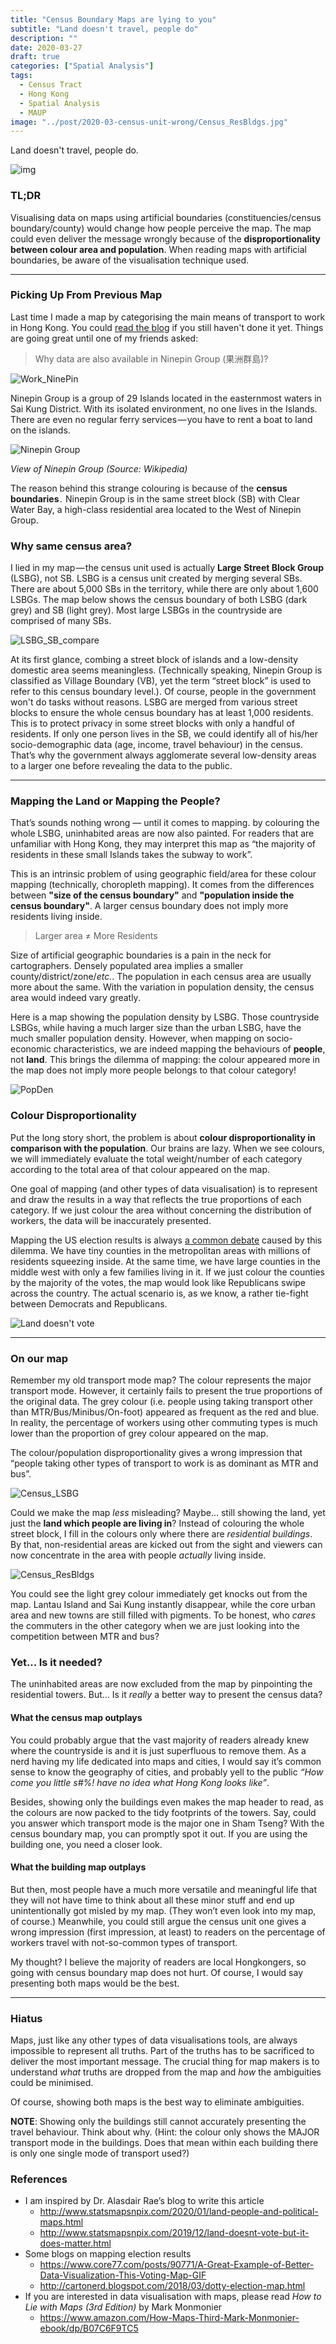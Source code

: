 ```yaml
---
title: "Census Boundary Maps are lying to you"
subtitle: "Land doesn't travel, people do"
description: ""
date: 2020-03-27
draft: true
categories: ["Spatial Analysis"]
tags:
  - Census Tract
  - Hong Kong
  - Spatial Analysis
  - MAUP
image: "../post/2020-03-census-unit-wrong/Census_ResBldgs.jpg"
---
```


Land doesn't travel, people do.

<!--more-->

![img](https://cdn-images-1.medium.com/max/1600/1*COXCAs4jr15Et9HEquDZ6A.gif)

### TL;DR

Visualising data on maps using artificial boundaries (constituencies/census boundary/county) would change how people perceive the map. The map could even deliver the message wrongly because of the **disproportionality between colour area and population**. When reading maps with artificial boundaries, be aware of the visualisation technique used.

---

### Picking Up From Previous Map

Last time I made a map by categorising the main means of transport to work in Hong Kong. You could [read the blog](https://medium.com/@khwongk12/bus-neighbourhood-vs-mtr-neighbourhood-86d7c17bb90c?source=friends_link&sk=9a1b767feedc9d2460d46ec44942edd5) if you still haven't done it yet. Things are going great until one of my friends asked:

> Why data are also available in Ninepin Group (果洲群島)?

![Work_NinePin](/post/2020-03-census-unit-wrong/Work_NinePin.png)

Ninepin Group is a group of 29 Islands located in the easternmost waters in Sai Kung District. With its isolated environment, no one lives in the Islands. There are even no regular ferry services — you have to rent a boat to land on the islands.

![Ninepin Group](https://upload.wikimedia.org/wikipedia/commons/thumb/0/0d/Ninepin_Group_Aerial_(sharper_colors).jpg/1920px-Ninepin_Group_Aerial_(sharper_colors).jpg)

*View of Ninepin Group (Source: Wikipedia)*

The reason behind this strange colouring is because of the **census boundaries** .  Ninepin Group is in the same street block (SB) with Clear Water Bay, a high-class residential area located to the West of Ninepin Group.

### Why same census area?

I lied in my map — the census unit used is actually **Large Street Block Group** (LSBG), not SB. LSBG is a census unit created by merging several SBs. There are about 5,000 SBs in the territory, while there are only about 1,600 LSBGs. The map below shows the census boundary of both LSBG (dark grey) and SB (light grey). Most large LSBGs in the countryside are comprised of many SBs.

![LSBG_SB_compare](/post/2020-03-census-unit-wrong/LSBG_SB_compare.jpg)

At its first glance, combing a street block of islands and a low-density domestic area seems meaningless. (Technically speaking, Ninepin Group is classified as Village Boundary (VB), yet the term “street block” is used to refer to this census boundary level.). Of course, people in the government won't do tasks without reasons. LSBG are merged from various street blocks to ensure the whole census boundary has at least 1,000 residents. This is to protect privacy in some street blocks with only a handful of residents. If only one person lives in the SB, we could identify all of his/her socio-demographic data (age, income, travel behaviour) in the census. That’s why the government always agglomerate several low-density areas to a larger one before revealing the data to the public.

---

### Mapping the Land or Mapping the People?

That’s sounds nothing wrong — until it comes to mapping. by colouring the whole LSBG, uninhabited areas are now also painted. For readers that are unfamiliar with Hong Kong, they may interpret this map as “the majority of residents in these small Islands takes the subway to work”.

This is an intrinsic problem of using geographic field/area for these colour mapping (technically, choropleth mapping). It comes from the differences between **"size of the census boundary"** and **"population inside the census boundary"**. A larger census boundary does not imply more residents living inside.

>  Larger area ≠ More Residents

Size of artificial geographic boundaries is a pain in the neck for cartographers. Densely populated area implies a smaller county/district/zone/*etc.*. The population in each census area are usually more about the same. With the variation in population density, the census area would indeed vary greatly.

Here is a map showing the population density by LSBG. Those countryside LSBGs, while having a much larger size than the urban LSBG, have the much smaller population density. However, when mapping on socio-economic characteristics, we are indeed mapping the behaviours of **people**, not **land**. This brings the dilemma of mapping: the colour appeared more in the map does not imply more people belongs to that colour category!

![PopDen](/post/2020-03-census-unit-wrong/PopDen.png)

### Colour Disproportionality

Put the long story short, the problem is about **colour disproportionality in comparison with the population**. Our brains are lazy. When we see colours, we will immediately evaluate the total weight/number of each category according to the total area of that colour appeared on the map.

One goal of mapping (and other types of data visualisation) is to represent and draw the results in a way that reflects the true proportions of each category. If we just colour the area without concerning the distribution of workers, the data will be inaccurately presented.

Mapping the US election results is always [a common debate](https://www.core77.com/posts/90771/A-Great-Example-of-Better-Data-Visualization-This-Voting-Map-GIF) caused by this dilemma. We have tiny counties in the metropolitan areas with millions of residents squeezing inside. At the same time, we have large counties in the middle west with only a few families living in it. If we just colour the counties by the majority of the votes, the map would look like Republicans swipe across the country. The actual scenario is, as we know, a rather tie-fight between Democrats and Republicans.

![Land doesn't vote](https://s3files.core77.com/blog/images/960537_81_90771_DrdO3qFgW.gif)



---

### On our map

Remember my old transport mode map? The colour represents the major transport mode. However, it certainly fails to present the true proportions of the original data. The grey colour (i.e. people using taking transport other than MTR/Bus/Minibus/On-foot) appeared as frequent as the red and blue. In reality, the percentage of workers using other commuting types is much lower than the proportion of grey colour appeared on the map.

The colour/population disproportionality gives a wrong impression that “people taking other types of transport to work is as dominant as MTR and bus”.

![Census_LSBG](/post/2020-03-census-unit-wrong/Census_LSBG.jpg)

Could we make the map *less* misleading? Maybe... still showing the land, yet just the **land which people are living in**? Instead of colouring the whole street block, I fill in the colours only where there are *residential buildings*. By that, non-residential areas are kicked out from the sight and viewers can now concentrate in the area with people *actually* living inside.

![Census_ResBldgs](/post/2020-03-census-unit-wrong/Census_ResBldgs.jpg)

You could see the light grey colour immediately get knocks out from the map. Lantau Island and Sai Kung instantly disappear, while the core urban area and new towns are still filled with pigments. To be honest, who *cares* the commuters in the other category when we are just looking into the competition between MTR and bus?

### Yet... Is it needed?

The uninhabited areas are now excluded from the map by pinpointing the residential towers. But... Is it *really* a better way to present the census data?

#### What the census map outplays

You could probably argue that the vast majority of readers already knew where the countryside is and it is just superfluous to remove them. As a nerd having my life dedicated into maps and cities, I would say it’s common sense to know the geography of cities, and probably yell to the public *“How come you little s#%! have no idea what Hong Kong looks like”*.

Besides, showing only the buildings even makes the map header to read, as the colours are now packed to the tidy footprints of the towers. Say, could you answer which transport mode is the major one in Sham Tseng? With the census boundary map, you can promptly spot it out. If you are using the building one, you need a closer look.

#### What the building map outplays

But then, most people have a much more versatile and meaningful life that they will not have time to think about all these minor stuff and end up unintentionally got misled by my map. (They won’t even look into my map, of course.) Meanwhile, you could still argue the census unit one gives a wrong impression (first impression, at least) to readers on the percentage of workers travel with not-so-common types of transport.

My thought? I believe the majority of readers are local Hongkongers, so going with census boundary map does not hurt. Of course, I would say presenting both maps would be the best.

---

### Hiatus

Maps, just like any other types of data visualisations tools, are always impossible to represent all truths. Part of the truths has to be sacrificed to deliver the most important message. The crucial thing for map makers is to understand *what* truths are dropped from the map and *how* the ambiguities could be minimised.

Of course, showing both maps is the best way to eliminate ambiguities.

**NOTE**: Showing only the buildings still cannot accurately presenting the travel behaviour. Think about why. (Hint: the colour only shows the MAJOR transport mode in the buildings. Does that mean within each building there is only one single mode of transport used?)

### References

- I am inspired by Dr. Alasdair Rae’s blog to write this article
  - http://www.statsmapsnpix.com/2020/01/land-people-and-political-maps.html
  - http://www.statsmapsnpix.com/2019/12/land-doesnt-vote-but-it-does-matter.html
- Some blogs on mapping election results
  - https://www.core77.com/posts/90771/A-Great-Example-of-Better-Data-Visualization-This-Voting-Map-GIF
  - http://cartonerd.blogspot.com/2018/03/dotty-election-map.html
- If you are interested in data visualisation with maps, please read *How to Lie with Maps (3rd Edition)* by Mark Monmonier
  - https://www.amazon.com/How-Maps-Third-Mark-Monmonier-ebook/dp/B07C6F9TC5
